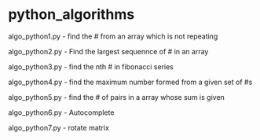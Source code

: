 # python_algorithms

algo_python1.py - find the # from an array which is not repeating

algo_python2.py - Find the largest sequennce of # in an array

algo_python3.py - find the nth # in fibonacci series

algo_python4.py - find the maximum number formed from a given set of #s

algo_python5.py - find the # of pairs in a array whose sum is given

algo_python6.py - Autocomplete

algo_python7.py - rotate matrix
